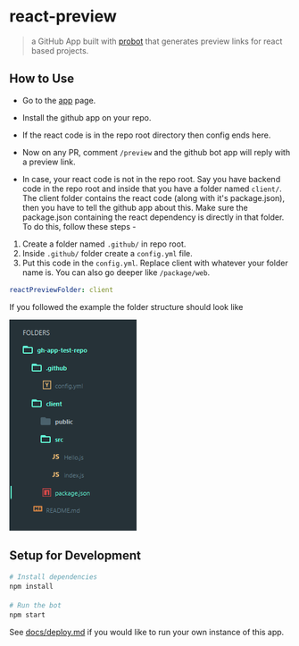 # react-preview

> a GitHub App built with [probot](https://github.com/probot/probot) that generates preview links for react based projects.

## How to Use

* Go to the [app](https://github.com/apps/react-preview) page.
* Install the github app on your repo.
* If the react code is in the repo root directory then config ends here.
* Now on any PR, comment `/preview` and the github bot app will reply with a preview link.

* In case, your react code is not in the repo root. Say you have backend code in the repo root and inside that you have a folder named `client/`. The client folder contains the react code (along with it's package.json), then you have to tell the github app about this. Make sure the package.json containing the react dependency is directly in that folder. To do this, follow these steps -

1. Create a folder named `.github/` in repo root.
1. Inside `.github/` folder create a `config.yml` file.
1. Put this code in the `config.yml`. Replace client with whatever your folder name is. You can also go deeper like `/package/web`.
```yml
reactPreviewFolder: client
```

If you followed the example the folder structure should look like

![Folder Structure of Repo with react-preview installed](assets/folder-structure.png?raw=true)

## Setup for Development

```sh
# Install dependencies
npm install

# Run the bot
npm start
```

See [docs/deploy.md](docs/deploy.md) if you would like to run your own instance of this app.
